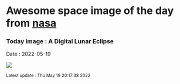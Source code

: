 
# Awesome space image of the day from [nasa](https://api.nasa.gov/)

### Today image : A Digital Lunar Eclipse

Date : 2022-05-19


![](https://apod.nasa.gov/apod/image/2205/TLE_2022-05-16-02-59-35s1024.jpg)

<small>Latest update : Thu May 19 20:17:38 2022</small>


